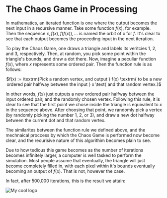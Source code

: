 # The Chaos Game in Processing

In mathematics, an iterated function is one where the output becomes the next input in a recursive manner. Take some function $f(x)$, for example. Then the sequence $x, f(x), f(f(x)), \ldots$ is named the orbit of $x$ for $f$. It's clear to see that each output becomes the proceeding input in the next iteration.

To play the Chaos Game, one draws a triangle and labels its veritcies 1, 2, and 3, respectively. Then, at random, you pick some point within the triangle's bounds, and draw a dot there. Now, imagine a peculiar function $f(x)$, where $x$ represents some ordered pair. Then the function rule is as follows:

<p align="center">$f(x) := \textrm{Pick a random vertex, and output } f(x) \textrm{ to be a new ordered pair halfway between the input } x \text{ and that random vertex.}$
  
In other words, $f(x)$ just outputs a new ordered pair halfway between the input ordered pair, and the randomly chosen vertex. Following this rule, it is clear to see that the first point we chose inside the triangle is equivalent to $x$ in the sequence above. After choosing that point, we randomly pick a vertex (by randomly picking the number 1, 2, or 3), and draw a new dot halfway between the current dot and that random vertex.

The similarites between the function rule we defined above, and the mechnaical proccess by which the Chaos Game is performed now become clear, and the recurisive nature of this algorithim becomes plain to see.
 
Due to how tedious this game becomes as the number of iterations becomes infinitely larger, a computer is well tasked to perform the simulation. Most people assume that eventually, the triangle will just become completely filled in, with each pixel within it's bounds eventually becoming an output of $f(x)$. That is not, however the case.

In fact, after 500,000 iterations, this is the result we attain:

<img src="/docs/logo.png" alt="My cool logo"/>

